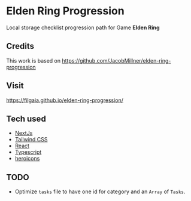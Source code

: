 # Elden Ring Progression

Local storage checklist progression path for Game **Elden Ring**

## Credits

This work is based on https://github.com/JacobMillner/elden-ring-progression

## Visit

https://filgaia.github.io/elden-ring-progression/

## Tech used

- [NextJs](https://nextjs.org/)
- [Tailwind CSS](https://tailwindcss.com/)
- [React](https://reactjs.org/)
- [Typescript](https://www.typescriptlang.org/)
- [heroicons](https://heroicons.com/)

## TODO

- Optimize `tasks` file to have one id for category and an `Array` of `Tasks`.

